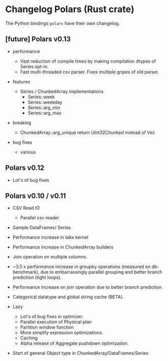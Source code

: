 # Changelog Polars (Rust crate)

The Python bindings `polars` have their own changelog.

## \[future\] Polars v0.13

* performance
  - Vast reduction of compile times by making compilation dtypes of Series opt-in.
  - Fast multi-threaded csv parser. Fixes multiple gripes of old parser.
  
* features
  - Series / ChunkedArray implementations
    * Series::week
    * Series::weekday
    * Series::arg_min
    * Series::arg_max

* breaking
  - ChunkedArray::arg_unique return UInt32Chunked instead of Vec<u32>
  
* bug fixes
  - various

## Polars v0.12
* Lot's of bug fixes

## Polars v0.10 / v0.11

* CSV Read IO
    - Parallel csv reader
* Sample DataFrames/ Series
* Performance increase in take kernel
* Performance increase in ChunkedArray builders
* Join operation on multiple columns.
* ~3.5 x performance increase in groupby operations (measured on db-benchmark),
  due to embarrassingly parallel grouping and better branch prediction (tight loops).
* Performance increase on join operation due to better branch prediction.
* Categorical datatype and global string cache (BETA).

* Lazy
    - Lot's of bug fixes in optimizer.
    - Parallel execution of Physical plan
    - Partition window function
    - More simplify expression optimizations.
    - Caching
    - Alpha release of Aggregate pushdown optimization.
* Start of general Object type in ChunkedArray/DataFrames/Series

